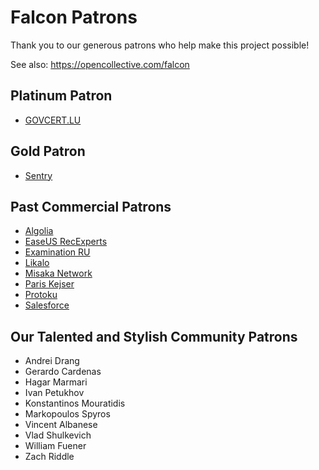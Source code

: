 # Falcon Patrons

Thank you to our generous patrons who help make this project possible!

See also: https://opencollective.com/falcon

## Platinum Patron

* [GOVCERT.LU](https://www.govcert.lu/)

## Gold Patron

* [Sentry](https://sentry.io/)

## Past Commercial Patrons

* [Algolia](https://www.algolia.com/)
* [EaseUS RecExperts](https://recorder.easeus.com/)
* [Examination RU](https://www.kontrolnaya-rabota.ru/s/)
* [Likalo](https://github.com/LikaloLLC)
* [Misaka Network](https://www.misaka.io/)
* [Paris Kejser](https://www.pnk.sh/python-falcon)
* [Protoku](https://protoku.io/)
* [Salesforce](https://www.salesforce.com)

## Our Talented and Stylish Community Patrons

* Andrei Drang
* Gerardo Cardenas
* Hagar Marmari
* Ivan Petukhov
* Konstantinos Mouratidis
* Markopoulos Spyros
* Vincent Albanese
* Vlad Shulkevich
* William Fuener
* Zach Riddle
